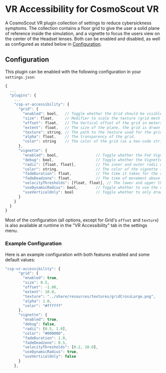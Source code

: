 <!-- 
SPDX-FileCopyrightText: German Aerospace Center (DLR) <cosmoscout@dlr.de>
SPDX-License-Identifier: CC-BY-4.0
 -->

# VR Accessibility for CosmoScout VR

A CosmoScout VR plugin collection of settings to reduce cybersickness symptoms.
The collection contains a floor grid to give the user a solid plane of reference inside the simulation, and a vignette to focus the users view on the center of the Headset lenses.
Both can be enabled and disabled, as well as configured as stated below in [Configuration](#configuration).

## Configuration

This plugin can be enabled with the following configuration in your `settings.json`:

```javascript
{
  ...
  "plugins": {
    ...
    "csp-vr-accessibility": {
      "grid": {
        "enabled": bool,   // Toggle whether the Grid should be visible.
        "size": float,     // Modifier to scale the texture (grid mesh size).
        "offset": float,   // The Vertical offset of the grid in meters.
        "extent": float,   // The size of the plane, the grid is drawn on.
        "texture": string, // The path to the texture used for the grid ("../share/resources/textures/gridCrossSmall.png", ".../gridCrossSmall.png", ".../gridCentered.png").
        "alpha": float,    // The transparency of the grid.
        "color": string    // The color of the grid (as a hex-code string, i.e. #ffffff).
      },
      "vignette": {
        "enabled": bool,                 // Toggle whether the FoV Vignette should be visible.
        "debug": bool,                   // Toggle whether the Vignette is always drawn with its minimum radius.
        "radii": [float, float],         // The inner and outer radii of the vignette.
        "color": string,                 // The color of the vignette (as a hex-code string).
        "fadeDuration": float,           // The time it takes for the animation to fade in the vignette in seconds.
        "fadeDeadzone": float,           // The time of movement above the velocity threshold that is needed before the animation is played in seconds.
        "velocityThresholds": [float, float], // The lower and upper thresholds between which the vignette will fade-in or fade-out. 
        "useDynamicRadius": bool,        // Toggle whether to use the dynamic vignette radius, or the fade animation with fixed radii.
        "useVerticalOnly": bool          // Toggle whether to only draw the vignette horizontally and keep the sides unobstructed.
      }
    }
  }
}
```

Most of the configuration (all options, except for Grid's `offset` and `texture`) is also available at runtime in the "VR Accessibility" tab in the settings menu.

### Example Configuration

Here is an example configuration with both features enabled and some default values:

```javascript
"csp-vr-accessibility": {
      "grid": {
        "enabled": true,
        "size": 0.5,
        "offset": -1.80,
        "extent": 10.0,
        "texture": "../share/resources/textures/gridCrossLarge.png",
        "alpha": 1.0,
        "color": "#ffffff"
      },
      "vignette": {
        "enabled": true,
        "debug": false,
        "radii": [0.5, 1.0],
        "color": "#000000",
        "fadeDuration": 1.0,
        "fadeDeadzone": 0.5,
        "velocityThresholds": [0.2, 10.0],
        "useDynamicRadius": true,
        "useVerticalOnly": false
      }
    },
```
